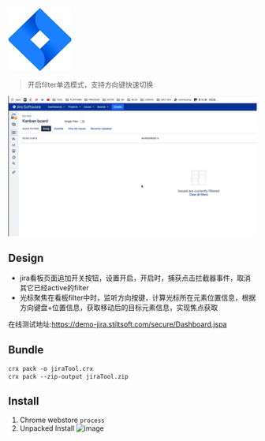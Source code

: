

![](./chrome-extension/icon.png)

> 开启filter单选模式，支持方向键快速切换

![](./screenshot.gif)

## Design

- jira看板页面追加开关按钮，设置开启，开启时，捕获点击拦截器事件，取消其它已经active的filter
- 光标聚焦在看板filter中时，监听方向按键，计算光标所在元素位置信息，根据方向键盘+位置信息，获取移动后的目标元素信息，实现焦点获取


在线测试地址:https://demo-jira.stiltsoft.com/secure/Dashboard.jspa

## Bundle

```
crx pack -o jiraTool.crx
crx pack --zip-output jiraTool.zip

```

## Install

1. Chrome webstore `process`
2. Unpacked Install
   ![image](https://user-images.githubusercontent.com/9245110/113583783-a8ea0a00-965c-11eb-95df-cc26cd497e11.png)
